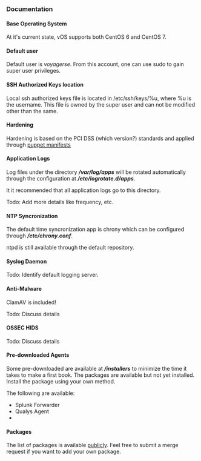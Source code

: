 ### Documentation

#### Base Operating System
At it's current state, vOS supports both CentOS 6 and CentOS 7.

#### Default user
Default user is _*voyagerse*_. From this account, one can use sudo to gain super user privileges.

#### SSH Authorized Keys location
Local ssh authorized keys file is located in /etc/ssh/keys/%u, where %u is the username. This file is owned by the super user and can not be modified other than the same.

#### Hardening
Hardening is based on the PCI DSS (which version?) standards and applied through [puppet manifests](https://github.com/VoyagerInnovations/puppet-cis-module)

#### Application Logs
Log files under the directory _**/var/log/apps**_ will be rotated automatically through the configuration at _**/etc/logrotate.d/apps**_.

It it recommended that all application logs go to this directory.

Todo: Add more details like frequency, etc.

#### NTP Syncronization
The default time syncronization app is chrony which can be configured through _**/etc/chrony.conf**_.

ntpd is still available through the default repository.

#### Syslog Daemon
Todo: Identify default logging server.

#### Anti-Malware
ClamAV is included!

Todo: Discuss details

#### OSSEC HIDS
Todo: Discuss details

#### Pre-downloaded Agents
Some pre-downloaded are available at _**/installers**_ to minimize the time it takes to make a first book. The packages are available but not yet installed. Install the package using your own method.

The following are available:
  - Splunk Forwarder
  - Qualys Agent
  - 

#### Packages
The list of packages is available [publicly](https://github.com/VoyagerInnovations/hardened1-packages). Feel free to submit a merge request if you want to add your own package.
